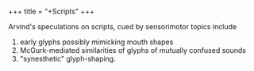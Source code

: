 +++
title = "+Scripts"
+++

Arvind's speculations on scripts, cued by sensorimotor topics include

1) early glyphs possibly mimicking mouth shapes
2) McGurk-mediated similarities of glyphs of mutually confused sounds
3) "synesthetic" glyph-shaping.